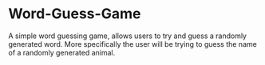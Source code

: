# Word-Guess-Game

A simple word guessing game, allows users to try and guess a randomly generated word.
More specifically the user will be trying to guess the name of a randomly generated animal.
